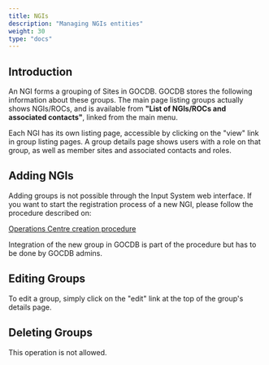 ```yaml
---
title: NGIs
description: "Managing NGIs entities"
weight: 30
type: "docs"
---
```


## Introduction

An NGI forms a grouping of Sites in GOCDB. GOCDB stores the following
information about these groups. The main page listing groups actually shows
NGIs/ROCs, and is available from **"List of NGIs/ROCs and associated contacts"**,
linked from the main menu.

Each NGI has its own listing page, accessible by clicking on the "view" link in
group listing pages. A group details page shows users with a role on that group,
as well as member sites and associated contacts and roles.

## Adding NGIs

Adding groups is not possible through the Input System web interface. If you want
to start the registration process of a new NGI, please follow the procedure
described on:

[Operations Centre creation procedure](https://confluence.egi.eu/display/EGIPP/PROC02+Operations+Centre+creation)

Integration of the new group in GOCDB is part of the procedure but has to be done
by GOCDB admins.

## Editing Groups

To edit a group, simply click on the "edit" link at the top of the group's
details page.

## Deleting Groups

This operation is not allowed.

